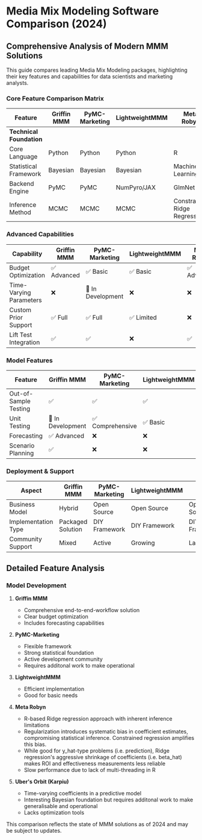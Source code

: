 # Media Mix Modeling Software Comparison (2024)

## Comprehensive Analysis of Modern MMM Solutions

This guide compares leading Media Mix Modeling packages, highlighting their key features and capabilities for data scientists and marketing analysts.

### Core Feature Comparison Matrix

| Feature                     | Griffin MMM                | PyMC-Marketing          | LightweightMMM         | Meta Robyn           | Uber Orbit          |
|----------------------------|---------------------------|------------------------|----------------------|---------------------|-------------------|
| **Technical Foundation**    |                           |                        |                      |                     |                   |
| Core Language              | Python                    | Python                 | Python               | R                   | Python            |
| Statistical Framework      | Bayesian                  | Bayesian               | Bayesian             | Machine Learning    | Bayesian          |
| Backend Engine            | PyMC                      | PyMC                   | NumPyro/JAX          | GlmNet              | STAN/Pyro         |
| Inference Method          | MCMC                      | MCMC                   | MCMC                 | Constrained Ridge Regression    | MCMC              |

### Advanced Capabilities

| Capability                 | Griffin MMM                | PyMC-Marketing          | LightweightMMM         | Meta Robyn           | Uber Orbit          |
|----------------------------|---------------------------|------------------------|----------------------|---------------------|-------------------|
| Budget Optimization        | ✅ Advanced               | ✅ Basic               | ✅ Basic             | ✅ Advanced         | ❌                |
| Time-Varying Parameters    | ❌                       | 🔄 In Development      | ❌                  | ❌                 | ✅                |
| Custom Prior Support       | ✅ Full                  | ✅ Full                | ✅ Limited           | ❌                 | ❌                |
| Lift Test Integration      | ✅                       | ✅                     | ❌                  | ✅                 | ❌                |

### Model Features

| Feature                    | Griffin MMM                | PyMC-Marketing          | LightweightMMM         | Meta Robyn           | Uber Orbit          |
|----------------------------|---------------------------|------------------------|----------------------|---------------------|-------------------|
| Out-of-Sample Testing      | ✅                       | ✅                     | ✅                   | ✅                 | ✅                |
| Unit Testing              | 🔄 In Development          | ✅ Comprehensive       | ✅ Basic             | ❌                 | ✅ Comprehensive  |
| Forecasting               | ✅ Advanced               | ❌                     | ❌                  | ❌                 | ❌                |
| Scenario Planning         | ✅                       | ❌                     | ❌                  | ❌                 | ❌                |

### Deployment & Support

| Aspect                     | Griffin MMM                | PyMC-Marketing          | LightweightMMM         | Meta Robyn           | Uber Orbit          |
|----------------------------|---------------------------|------------------------|----------------------|---------------------|-------------------|
| Business Model            | Hybrid                    | Open Source            | Open Source          | Open Source         | Open Source       |
| Implementation Type       | Packaged Solution         | DIY Framework          | DIY Framework        | DIY Framework       | DIY Framework     |
| Community Support         | Mixed                     | Active                 | Growing              | Large               | Moderate          |

## Detailed Feature Analysis

### Model Development

1. **Griffin MMM**
   - Comprehensive end-to-end-workflow solution
   - Clear budget optimization
   - Includes forecasting capabilities

2. **PyMC-Marketing**
   - Flexible framework
   - Strong statistical foundation
   - Active development community
   - Requires additonal work to make operational

3. **LightweightMMM**
   - Efficient implementation
   - Good for basic needs

4. **Meta Robyn**
   - R-based Ridge regression approach with inherent inference limitations
   - Regularization introduces systematic bias in coefficient estimates, compromising statistical inference. Constrained regression amplifies this bias.
   - While good for y_hat-type problems (i.e. prediction), Ridge regression's aggressive shrinkage of coefficients (i.e. beta_hat) makes ROI and effectiveness measurements less reliable
   - Slow performance due to lack of multi-threading in R

5. **Uber's Orbit (Karpiu)**
   - Time-varying coefficients in a predictive model
   - Interesting Bayesian foundation but requires additonal work to make generalisable and operational
   - Lacks optimization tools

This comparison reflects the state of MMM solutions as of 2024 and may be subject to updates.
